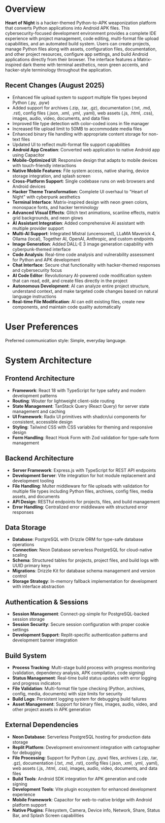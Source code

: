 # Overview

**Heart of Night** is a hacker-themed Python-to-APK weaponization platform that converts Python applications into Android APK files. This cybersecurity-focused development environment provides a complete IDE experience with project management, code editing, multi-format file upload capabilities, and an automated build system. Users can create projects, manage Python files along with assets, configuration files, documentation, and other project resources, configure app settings, and build Android applications directly from their browser. The interface features a Matrix-inspired dark theme with terminal aesthetics, neon green accents, and hacker-style terminology throughout the application.

## Recent Changes (August 2025)
- Enhanced file upload system to support multiple file types beyond Python (.py, .pyw)
- Added support for archives (.zip, .tar, .gz), documentation (.txt, .md, .rst), config files (.json, .xml, .yml, .yaml), web assets (.js, .html, .css), images, audio, video, documents, and data files
- Improved file type detection with color-coded icons in file manager
- Increased file upload limit to 50MB to accommodate media files
- Enhanced binary file handling with appropriate content storage for non-text files
- Updated UI to reflect multi-format file support capabilities
- **Android App Creation**: Converted web application to native Android app using Capacitor
- **Mobile-Optimized UI**: Responsive design that adapts to mobile devices with touch-friendly interactions
- **Native Mobile Features**: File system access, native sharing, device storage integration, and splash screen
- **Cross-Platform Support**: Single codebase runs on web browsers and Android devices
- **Hacker Theme Transformation**: Complete UI overhaul to "Heart of Night" with cyberpunk aesthetics
- **Terminal Interface**: Matrix-inspired design with neon green colors, monospace fonts, and hacker terminology
- **Advanced Visual Effects**: Glitch text animations, scanline effects, matrix grid backgrounds, and neon glows
- **AI Assistant Integration**: Added comprehensive AI assistant with multiple provider support
- **Multi-AI Support**: Integrated Mistral (uncensored), LLaMA Maverick 4, Ollama (local), Together AI, OpenAI, Anthropic, and custom endpoints
- **Image Generation**: Added DALL-E 3 image generation capability with cyberpunk-themed interface
- **Code Analysis**: Real-time code analysis and vulnerability assessment for Python and APK development
- **Chat Interface**: Secure chat functionality with hacker-themed responses and cybersecurity focus
- **AI Code Editor**: Revolutionary AI-powered code modification system that can read, edit, and create files directly in the project
- **Autonomous Development**: AI can analyze entire project structure, understand context, and make targeted code changes based on natural language instructions
- **Real-time File Modification**: AI can edit existing files, create new components, and maintain code quality automatically

# User Preferences

Preferred communication style: Simple, everyday language.

# System Architecture

## Frontend Architecture
- **Framework**: React 18 with TypeScript for type safety and modern development patterns
- **Routing**: Wouter for lightweight client-side routing
- **State Management**: TanStack Query (React Query) for server state management and caching
- **UI Framework**: Radix UI primitives with shadcn/ui components for consistent, accessible design
- **Styling**: Tailwind CSS with CSS variables for theming and responsive design
- **Form Handling**: React Hook Form with Zod validation for type-safe form management

## Backend Architecture
- **Server Framework**: Express.js with TypeScript for REST API endpoints
- **Development Server**: Vite integration for hot module replacement and development tooling
- **File Handling**: Multer middleware for file uploads with validation for multiple file types including Python files, archives, config files, media assets, and documents
- **API Design**: RESTful endpoints for projects, files, and build management
- **Error Handling**: Centralized error middleware with structured error responses

## Data Storage
- **Database**: PostgreSQL with Drizzle ORM for type-safe database operations
- **Connection**: Neon Database serverless PostgreSQL for cloud-native scaling
- **Schema**: Structured tables for projects, project files, and build logs with UUID primary keys
- **Migrations**: Drizzle Kit for database schema management and version control
- **Storage Strategy**: In-memory fallback implementation for development with interface abstraction

## Authentication & Sessions
- **Session Management**: Connect-pg-simple for PostgreSQL-backed session storage
- **Session Security**: Secure session configuration with proper cookie settings
- **Development Support**: Replit-specific authentication patterns and development banner integration

## Build System
- **Process Tracking**: Multi-stage build process with progress monitoring (validation, dependency analysis, APK compilation, code signing)
- **Status Management**: Real-time build status updates with error logging and progress indicators
- **File Validation**: Multi-format file type checking (Python, archives, config, media, documents) with size limits for security
- **Build Logs**: Persistent logging system for debugging build failures
- **Asset Management**: Support for binary files, images, audio, video, and other project assets in APK generation

## External Dependencies
- **Neon Database**: Serverless PostgreSQL hosting for production data storage
- **Replit Platform**: Development environment integration with cartographer for debugging
- **File Processing**: Support for Python (.py, .pyw) files, archives (.zip, .tar, .gz), documentation (.txt, .md, .rst), config files (.json, .xml, .yml, .yaml), web assets (.js, .html, .css), images, audio, video, documents, and data files
- **Build Tools**: Android SDK integration for APK generation and code signing
- **Development Tools**: Vite plugin ecosystem for enhanced development experience
- **Mobile Framework**: Capacitor for web-to-native bridge with Android platform support
- **Native Plugins**: Filesystem, Camera, Device info, Network, Share, Status Bar, and Splash Screen capabilities